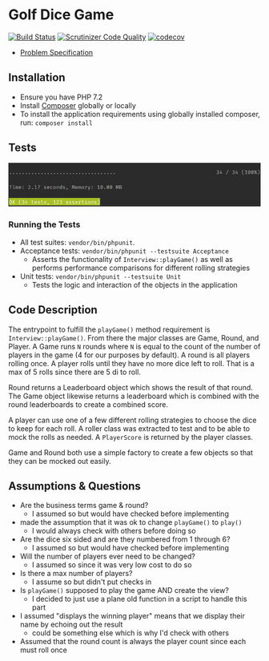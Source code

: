 # Golf Dice Game

[![Build Status](https://travis-ci.org/AndyWendt/dice-golf.svg?branch=master)](https://travis-ci.org/AndyWendt/dice-golf) 
[![Scrutinizer Code Quality](https://scrutinizer-ci.com/g/AndyWendt/dice-golf/badges/quality-score.png?b=master)](https://scrutinizer-ci.com/g/AndyWendt/dice-golf/?branch=master) 
[![codecov](https://codecov.io/gh/AndyWendt/dice-golf/branch/master/graph/badge.svg)](https://codecov.io/gh/AndyWendt/dice-golf)

* [Problem Specification](./docs/dice-game-spec.pdf)

## Installation

* Ensure you have PHP 7.2
* Install [Composer](https://getcomposer.org/doc/00-intro.md) globally or locally
* To install the application requirements using globally installed composer, run: `composer install `

## Tests

![Test Suite Run](./docs/phpunit-results.png)

### Running the Tests

* All test suites: `vendor/bin/phpunit`. 
* Acceptance tests: `vendor/bin/phpunit --testsuite Acceptance`
    * Asserts the functionality of `Interview::playGame()` as well as performs performance comparisons for different rolling strategies
* Unit tests: `vendor/bin/phpunit --testsuite Unit`
    * Tests the logic and interaction of the objects in the application

## Code Description

The entrypoint to fulfill the `playGame()` method requirement is `Interview::playGame()`.  From there the major classes
are Game, Round, and Player.  A Game runs `N` rounds where `N` is equal to the count of the number of 
players in the game (4 for our purposes by default).  A round is all players rolling once.  A player rolls until they have 
no more dice left to roll.  That is a max of 5 rolls since there are 5 di to roll.  

Round returns a Leaderboard object which shows the result of that round.  The Game object likewise returns a leaderboard
which is combined with the round leaderboards to create a combined score. 

A player can use one of a few different rolling strategies to choose the dice to keep for each roll. 
A roller class was extracted to test and to be able to mock the rolls as needed.  A `PlayerScore` is returned 
by the player classes.  

Game and Round both use a simple factory to create a few objects so that they can be mocked out easily.  

## Assumptions & Questions

* Are the business terms game & round?
    * I assumed so but would have checked before implementing
* made the assumption that it was ok to change `playGame()` to `play()`
    * I would always check with others before doing so
* Are the dice six sided and are they numbered from 1 through 6? 
    * I assumed so but would have checked before implementing
* Will the number of players ever need to be changed? 
    * I assumed so since it was very low cost to do so
* Is there a max number of players? 
    * I assume so but didn't put checks in
* Is `playGame()` supposed to play the game AND create the view?
    * I decided to just use a plane old function in a script to handle this part
* I assumed "displays the winning player" means that we display their name by echoing out the result
    * could be something else which is why I'd check with others
* Assumed that the round count is always the player count since each must roll once
    
